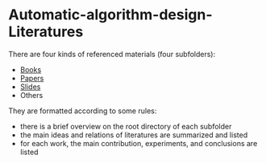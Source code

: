 # Automatic-algorithm-design-Literatures

There are four kinds of referenced materials (four subfolders):
- [Books](https://github.com/FeiLiu36/Automatic-algorithm-design-Literatures/tree/main/Literatures/1-Books)
- [Papers](https://github.com/FeiLiu36/Automatic-algorithm-design-Literatures/tree/main/Literatures/2-Papers)
- [Slides](https://github.com/FeiLiu36/Automatic-algorithm-design-Literatures/tree/main/Literatures/3-Slides)
- Others

They are formatted according to some rules:
- there is a brief overview on the root directory of each subfolder
- the main ideas and relations of literatures are summarized and listed
- for each work, the main contribution, experiments, and conclusions are listed
